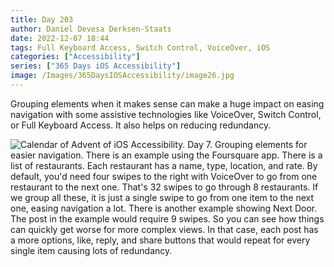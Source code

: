 ```yaml
---
title: Day 203
author: Daniel Devesa Derksen-Staats
date: 2022-12-07 18:44
tags: Full Keyboard Access, Switch Control, VoiceOver, iOS
categories: ["Accessibility"]
series: ["365 Days iOS Accessibility"]
image: /Images/365DaysIOSAccessibility/image26.jpg
---
```


Grouping elements when it makes sense can make a huge impact on easing navigation with some assistive technologies like VoiceOver, Switch Control, or Full Keyboard Access. It also helps on reducing redundancy.

![Calendar of Advent of iOS Accessibility. Day 7. Grouping elements for easier navigation. There is an example using the Foursquare app. There is a list of restaurants. Each restaurant has a name, type, location, and rate. By default, you'd need four swipes to the right with VoiceOver to go from one restaurant to the next one. That's 32 swipes to go through 8 restaurants. If we group all these, it is just a single swipe to go from one item to the next one, easing navigation a lot. There is another example showing Next Door. The post in the example would require 9 swipes. So you can see how things can quickly get worse for more complex views. In that case, each post has a more options, like, reply, and share buttons that would repeat for every single item causing lots of redundancy.](/Images/365DaysIOSAccessibility/image26.jpg)

